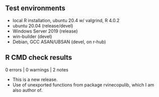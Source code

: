 ## Test environments
* local R installation, ubuntu 20.4 w/ valgrind, R 4.0.2
* ubuntu 20.04 (release/devel)
* Windows Server 2019 (release)
* win-builder (devel)
* Debian, GCC ASAN/UBSAN (devel, on r-hub)

## R CMD check results

0 errors | 0 warnings | 2 notes

* This is a new release.
* Use of unexported functions from package rvinecopulib, which I am 
 also author of.